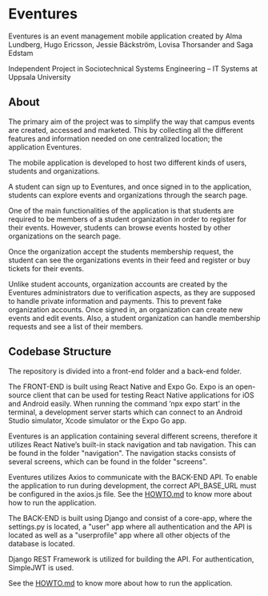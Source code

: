 # Eventures

Eventures is an event management mobile application created by Alma Lundberg, Hugo Ericsson, Jessie Bäckström, Lovisa Thorsander and Saga Edstam

Independent Project in Sociotechnical Systems Engineering – IT Systems at Uppsala University

## About
The primary aim of the project was to simplify the way that campus events are created, accessed and marketed. This by collecting all the different features and information needed on one centralized location; the application Eventures. 

The mobile application is developed to host two different kinds of users, students and organizations. 

A student can sign up to Eventures, and once signed in to the application, students can explore events and organizations through the search page.

One of the main functionalities of the application is that students are required to be members of a student organization in order to register for their events. However, students can browse events hosted by other organizations on the search page. 

Once the organization accept the students membership request, the student can see the organizations events in their feed and register or buy tickets for their events.

Unlike student accounts, organization accounts are created by the Eventures administrators due to verification aspects, as they are supposed to handle private information and payments. This to prevent fake organization accounts.  Once signed in, an organization can create new events and edit events. Also, a student organization can handle membership requests and see a list of their members. 

## Codebase Structure

The repository is divided into a front-end folder and a back-end folder.  

The FRONT-END is built using React Native and Expo Go. Expo is an open-source client that can be used for testing React Native applications for iOS and Android easily. When running the command ’npx expo start’ in the terminal, a development server starts which can connect to an Android Studio simulator, Xcode simulator or the Expo Go app. 

Eventures is an application containing several different screens, therefore it utilizes React Native’s built-in stack navigation and tab navigation. This can be found in the folder "navigation". The navigation stacks consists of several screens, which can be found in the folder "screens".

Eventures utilizes Axios to communicate with the BACK-END API. To enable the application to run during development, the correct API_BASE_URL must be configured in the axios.js file. See the [HOWTO.md](HOWTO.md) to know more about how to run the application.

The BACK-END is built using Django and consist of a core-app, where the settings.py is located, a "user" app where all authentication and the API is located as well as a "userprofile" app where all other objects of the database is located.

Django REST Framework is utilized for building the API. For authentication, SimpleJWT is used.

See the [HOWTO.md](HOWTO.md) to know more about how to run the application.